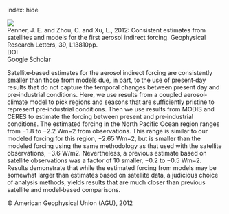 index: hide

<div class="Citation">
    <div class="Citation-thumb CitationThumb-linked"  data-href="https://doi.org/10.1029/2012gl051870">
      <img src="https://static.claimspace.cloud/climate-study-static/refs/thumbs/7/Penner_et_al_2012-thumb.png" />
    </div>

  <div class="Citation-body">
    <div class="Citation-text">Penner, J. E. and Zhou, C. and Xu, L., 2012: Consistent estimates from satellites and models for the first aerosol indirect forcing. <span class="Article-journal">Geophysical Research Letters, </span><span class="Article-volume">39, </span>L13810pp.</div>
    <div class="Citation-links">
      <div class="CitationLink" data-href="https://doi.org/10.1029/2012gl051870">
        <div class="CitationLink-icon CitationLink-Doi"></div>
        <div class="CitationLink-text">DOI</div>
      </div>
      <div class="CitationLink" data-href="https://scholar.google.com/scholar?q=10.1029/2012gl051870">
        <div class="CitationLink-icon CitationLink-Scholar"></div>
        <div class="CitationLink-text">Google Scholar</div>
      </div>
    </div>
  </div>
</div>

Satellite‐based estimates for the aerosol indirect forcing are consistently smaller than those from models due, in part, to the use of present‐day results that do not capture the temporal changes between present day and pre‐industrial conditions. Here, we use results from a coupled aerosol‐climate model to pick regions and seasons that are sufficiently pristine to represent pre‐industrial conditions. Then we use results from MODIS and CERES to estimate the forcing between present and pre‐industrial conditions. The estimated forcing in the North Pacific Ocean region ranges from −1.8 to −2.2 Wm−2 from observations. This range is similar to our modeled forcing for this region, −2.65 Wm−2, but is smaller than the modeled forcing using the same methodology as that used with the satellite observations, −3.6 W/m2. Nevertheless, a previous estimate based on satellite observations was a factor of 10 smaller, −0.2 to −0.5 Wm−2. Results demonstrate that while the estimated forcing from models may be somewhat larger than estimates based on satellite data, a judicious choice of analysis methods, yields results that are much closer than previous satellite and model‐based comparisons.

<div class="Citation-copy">
&copy; American Geophysical Union (AGU), 2012
</div>